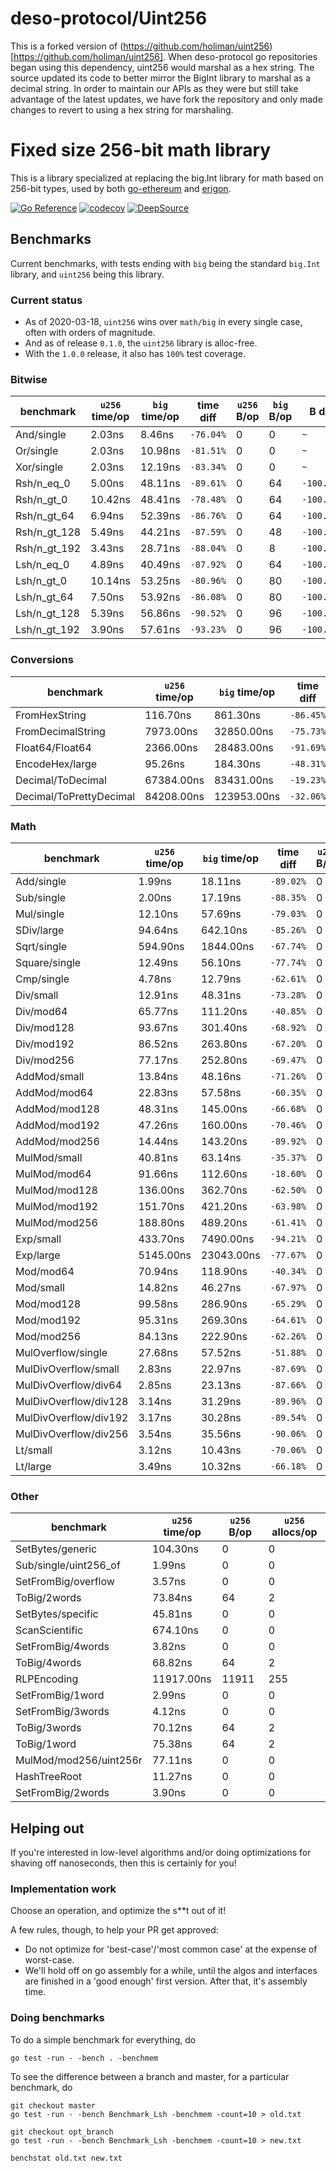 # deso-protocol/Uint256
This is a forked version of (https://github.com/holiman/uint256)[https://github.com/holiman/uint256]. 
When deso-protocol go repositories began using this dependency, uint256 would marshal as a hex string.
The source updated its code to better mirror the BigInt library to marshal as a decimal string.
In order to maintain our APIs as they were but still take advantage of the latest updates, we have fork
the repository and only made changes to revert to using a hex string for marshaling.

# Fixed size 256-bit math library

This is a library specialized at replacing the big.Int library for math based on 256-bit types, used by both 
[go-ethereum](https://github.com/ethereum/go-ethereum) and [erigon](https://github.com/ledgerwatch/erigon).

[![Go Reference](https://pkg.go.dev/badge/github.com/deso-protocol/uint256.svg)](https://pkg.go.dev/github.com/deso-protocol/uint256)
[![codecov](https://codecov.io/gh/deso-protocol/uint256/branch/master/graph/badge.svg?token=LHs7xL99wQ)](https://codecov.io/gh/deso-protocol/uint256)
[![DeepSource](https://deepsource.io/gh/deso-protocol/uint256.svg/?label=active+issues&token=CNJRIm7wXZdOM9xKKH4hXUKd)](https://deepsource.io/gh/deso-protocol/uint256/?ref=repository-badge)

## Benchmarks

Current benchmarks, with tests ending with `big` being the standard `big.Int` library, and `uint256` being this library. 

### Current status

- As of 2020-03-18, `uint256` wins over `math/big` in every single case, often with orders of magnitude.
- And as of release `0.1.0`, the `uint256` library is alloc-free. 
- With the `1.0.0` release, it also has `100%` test coverage.

### Bitwise

| benchmark |  `u256` time/op | `big` time/op | time diff |  `u256` B/op|  `big` B/op | B diff| `u256` allocs/op | `big` allocs/op | allocs diff |
|--|--|--|--|--|--|--|--|--|--|
| And/single | 2.03ns | 8.46ns | `-76.04%` | 0 | 0 | `~` | 0 | 0 | `~`|
| Or/single | 2.03ns | 10.98ns | `-81.51%` | 0 | 0 | `~` | 0 | 0 | `~`|
| Xor/single | 2.03ns | 12.19ns | `-83.34%` | 0 | 0 | `~` | 0 | 0 | `~`|
| Rsh/n_eq_0 | 5.00ns | 48.11ns | `-89.61%` | 0 | 64 | `-100.00%` | 0 | 1 | `-100.00%`|
| Rsh/n_gt_0 | 10.42ns | 48.41ns | `-78.48%` | 0 | 64 | `-100.00%` | 0 | 1 | `-100.00%`|
| Rsh/n_gt_64 | 6.94ns | 52.39ns | `-86.76%` | 0 | 64 | `-100.00%` | 0 | 1 | `-100.00%`|
| Rsh/n_gt_128 | 5.49ns | 44.21ns | `-87.59%` | 0 | 48 | `-100.00%` | 0 | 1 | `-100.00%`|
| Rsh/n_gt_192 | 3.43ns | 28.71ns | `-88.04%` | 0 | 8 | `-100.00%` | 0 | 1 | `-100.00%`|
| Lsh/n_eq_0 | 4.89ns | 40.49ns | `-87.92%` | 0 | 64 | `-100.00%` | 0 | 1 | `-100.00%`|
| Lsh/n_gt_0 | 10.14ns | 53.25ns | `-80.96%` | 0 | 80 | `-100.00%` | 0 | 1 | `-100.00%`|
| Lsh/n_gt_64 | 7.50ns | 53.92ns | `-86.08%` | 0 | 80 | `-100.00%` | 0 | 1 | `-100.00%`|
| Lsh/n_gt_128 | 5.39ns | 56.86ns | `-90.52%` | 0 | 96 | `-100.00%` | 0 | 1 | `-100.00%`|
| Lsh/n_gt_192 | 3.90ns | 57.61ns | `-93.23%` | 0 | 96 | `-100.00%` | 0 | 1 | `-100.00%`|

### Conversions

| benchmark |  `u256` time/op | `big` time/op | time diff |  `u256` B/op|  `big` B/op | B diff| `u256` allocs/op | `big` allocs/op | allocs diff |
|--|--|--|--|--|--|--|--|--|--|
| FromHexString | 116.70ns | 861.30ns | `-86.45%` | 32 | 88 | `-63.64%` | 1 | 3 | `-66.67%`|
| FromDecimalString | 7973.00ns | 32850.00ns | `-75.73%` | 0 | 2464 | `-100.00%` | 0 | 77 | `-100.00%`|
| Float64/Float64 | 2366.00ns | 28483.00ns | `-91.69%` | 0 | 23424 | `-100.00%` | 0 | 510 | `-100.00%`|
| EncodeHex/large | 95.26ns | 184.30ns | `-48.31%` | 80 | 140 | `-42.86%` | 1 | 2 | `-50.00%`|
| Decimal/ToDecimal | 67384.00ns | 83431.00ns | `-19.23%` | 11344 | 31920 | `-64.46%` | 248 | 594 | `-58.25%`|
| Decimal/ToPrettyDecimal | 84208.00ns | 123953.00ns | `-32.06%` | 14720 | 61376 | `-76.02%` | 251 | 1100 | `-77.18%`|

### Math

| benchmark |  `u256` time/op | `big` time/op | time diff |  `u256` B/op|  `big` B/op | B diff| `u256` allocs/op | `big` allocs/op | allocs diff |
|--|--|--|--|--|--|--|--|--|--|
| Add/single | 1.99ns | 18.11ns | `-89.02%` | 0 | 0 | `~` | 0 | 0 | `~`|
| Sub/single | 2.00ns | 17.19ns | `-88.35%` | 0 | 0 | `~` | 0 | 0 | `~`|
| Mul/single | 12.10ns | 57.69ns | `-79.03%` | 0 | 0 | `~` | 0 | 0 | `~`|
| SDiv/large | 94.64ns | 642.10ns | `-85.26%` | 0 | 312 | `-100.00%` | 0 | 6 | `-100.00%`|
| Sqrt/single | 594.90ns | 1844.00ns | `-67.74%` | 0 | 528 | `-100.00%` | 0 | 7 | `-100.00%`|
| Square/single | 12.49ns | 56.10ns | `-77.74%` | 0 | 0 | `~` | 0 | 0 | `~`|
| Cmp/single | 4.78ns | 12.79ns | `-62.61%` | 0 | 0 | `~` | 0 | 0 | `~`|
| Div/small | 12.91ns | 48.31ns | `-73.28%` | 0 | 8 | `-100.00%` | 0 | 1 | `-100.00%`|
| Div/mod64 | 65.77ns | 111.20ns | `-40.85%` | 0 | 8 | `-100.00%` | 0 | 1 | `-100.00%`|
| Div/mod128 | 93.67ns | 301.40ns | `-68.92%` | 0 | 80 | `-100.00%` | 0 | 1 | `-100.00%`|
| Div/mod192 | 86.52ns | 263.80ns | `-67.20%` | 0 | 80 | `-100.00%` | 0 | 1 | `-100.00%`|
| Div/mod256 | 77.17ns | 252.80ns | `-69.47%` | 0 | 80 | `-100.00%` | 0 | 1 | `-100.00%`|
| AddMod/small | 13.84ns | 48.16ns | `-71.26%` | 0 | 4 | `-100.00%` | 0 | 0 | `~`|
| AddMod/mod64 | 22.83ns | 57.58ns | `-60.35%` | 0 | 11 | `-100.00%` | 0 | 0 | `~`|
| AddMod/mod128 | 48.31ns | 145.00ns | `-66.68%` | 0 | 12 | `-100.00%` | 0 | 0 | `~`|
| AddMod/mod192 | 47.26ns | 160.00ns | `-70.46%` | 0 | 12 | `-100.00%` | 0 | 0 | `~`|
| AddMod/mod256 | 14.44ns | 143.20ns | `-89.92%` | 0 | 12 | `-100.00%` | 0 | 0 | `~`|
| MulMod/small | 40.81ns | 63.14ns | `-35.37%` | 0 | 8 | `-100.00%` | 0 | 1 | `-100.00%`|
| MulMod/mod64 | 91.66ns | 112.60ns | `-18.60%` | 0 | 48 | `-100.00%` | 0 | 1 | `-100.00%`|
| MulMod/mod128 | 136.00ns | 362.70ns | `-62.50%` | 0 | 128 | `-100.00%` | 0 | 2 | `-100.00%`|
| MulMod/mod192 | 151.70ns | 421.20ns | `-63.98%` | 0 | 144 | `-100.00%` | 0 | 2 | `-100.00%`|
| MulMod/mod256 | 188.80ns | 489.20ns | `-61.41%` | 0 | 176 | `-100.00%` | 0 | 2 | `-100.00%`|
| Exp/small | 433.70ns | 7490.00ns | `-94.21%` | 0 | 7392 | `-100.00%` | 0 | 77 | `-100.00%`|
| Exp/large | 5145.00ns | 23043.00ns | `-77.67%` | 0 | 18144 | `-100.00%` | 0 | 189 | `-100.00%`|
| Mod/mod64 | 70.94ns | 118.90ns | `-40.34%` | 0 | 64 | `-100.00%` | 0 | 1 | `-100.00%`|
| Mod/small | 14.82ns | 46.27ns | `-67.97%` | 0 | 8 | `-100.00%` | 0 | 1 | `-100.00%`|
| Mod/mod128 | 99.58ns | 286.90ns | `-65.29%` | 0 | 64 | `-100.00%` | 0 | 1 | `-100.00%`|
| Mod/mod192 | 95.31ns | 269.30ns | `-64.61%` | 0 | 48 | `-100.00%` | 0 | 1 | `-100.00%`|
| Mod/mod256 | 84.13ns | 222.90ns | `-62.26%` | 0 | 8 | `-100.00%` | 0 | 1 | `-100.00%`|
| MulOverflow/single | 27.68ns | 57.52ns | `-51.88%` | 0 | 0 | `~` | 0 | 0 | `~`|
| MulDivOverflow/small | 2.83ns | 22.97ns | `-87.69%` | 0 | 0 | `~` | 0 | 0 | `~`|
| MulDivOverflow/div64 | 2.85ns | 23.13ns | `-87.66%` | 0 | 0 | `~` | 0 | 0 | `~`|
| MulDivOverflow/div128 | 3.14ns | 31.29ns | `-89.96%` | 0 | 2 | `-100.00%` | 0 | 0 | `~`|
| MulDivOverflow/div192 | 3.17ns | 30.28ns | `-89.54%` | 0 | 2 | `-100.00%` | 0 | 0 | `~`|
| MulDivOverflow/div256 | 3.54ns | 35.56ns | `-90.06%` | 0 | 5 | `-100.00%` | 0 | 0 | `~`|
| Lt/small | 3.12ns | 10.43ns | `-70.06%` | 0 | 0 | `~` | 0 | 0 | `~`|
| Lt/large | 3.49ns | 10.32ns | `-66.18%` | 0 | 0 | `~` | 0 | 0 | `~`|

### Other

| benchmark |  `u256` time/op | `u256` B/op| `u256` allocs/op |
|--|--|--|--|
| SetBytes/generic | 104.30ns | 0 | 0 ||
| Sub/single/uint256_of | 1.99ns | 0 | 0 ||
| SetFromBig/overflow | 3.57ns | 0 | 0 ||
| ToBig/2words | 73.84ns | 64 | 2 ||
| SetBytes/specific | 45.81ns | 0 | 0 ||
| ScanScientific | 674.10ns | 0 | 0 ||
| SetFromBig/4words | 3.82ns | 0 | 0 ||
| ToBig/4words | 68.82ns | 64 | 2 ||
| RLPEncoding | 11917.00ns | 11911 | 255 ||
| SetFromBig/1word | 2.99ns | 0 | 0 ||
| SetFromBig/3words | 4.12ns | 0 | 0 ||
| ToBig/3words | 70.12ns | 64 | 2 ||
| ToBig/1word | 75.38ns | 64 | 2 ||
| MulMod/mod256/uint256r | 77.11ns | 0 | 0 ||
| HashTreeRoot | 11.27ns | 0 | 0 ||
| SetFromBig/2words | 3.90ns | 0 | 0 ||

## Helping out

If you're interested in low-level algorithms and/or doing optimizations for shaving off nanoseconds, then this is certainly for you!

### Implementation work

Choose an operation, and optimize the s**t out of it!

A few rules, though, to help your PR get approved:

- Do not optimize for 'best-case'/'most common case' at the expense of worst-case. 
- We'll hold off on go assembly for a while, until the algos and interfaces are finished in a 'good enough' first version. After that, it's assembly time. 

### Doing benchmarks

To do a simple benchmark for everything, do

```
go test -run - -bench . -benchmem

```

To see the difference between a branch and master, for a particular benchmark, do

```
git checkout master
go test -run - -bench Benchmark_Lsh -benchmem -count=10 > old.txt

git checkout opt_branch
go test -run - -bench Benchmark_Lsh -benchmem -count=10 > new.txt

benchstat old.txt new.txt

```
